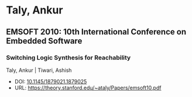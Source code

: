 # Taly, Ankur

## EMSOFT 2010: 10th International Conference on Embedded Software

### Switching Logic Synthesis for Reachability
Taly, Ankur | Tiwari, Ashish
* DOI: [10.1145/1879021.1879025](https://doi.org/10.1145/1879021.1879025)
* URL: <https://theory.stanford.edu/~ataly/Papers/emsoft10.pdf>

